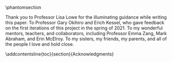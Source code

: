 \phantomsection

Thank you to Professor Lisa Lowe for the illuminating guidance
while writing this paper. To Professor Gary Okihiro and Erich
Kessel, who gave feedback on the first iterations of this
project in the spring of 2021. To my wonderful mentors,
teachers, and collaborators, including Professor Emma Zang,
Mark Abraham, and Erin McElroy. To my sisters, my friends, my
parents, and all of the people I love and hold close.

\addcontentsline{toc}{section}{Acknowledgments}
